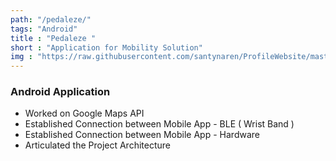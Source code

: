 ```yaml
---
path: "/pedaleze/"
tags: "Android"
title : "Pedaleze "
short : "Application for Mobility Solution"
img : "https://raw.githubusercontent.com/santynaren/ProfileWebsite/master/pedalexe.png"
---
```


### Android Application #

* Worked on Google Maps API
* Established Connection between Mobile App - BLE ( Wrist Band )
* Established Connection between Mobile App - Hardware
* Articulated the Project Architecture